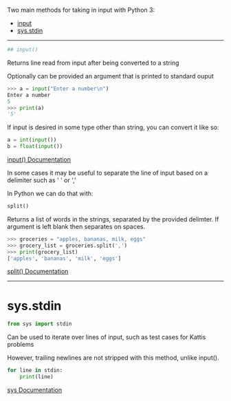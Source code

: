 Two main methods for taking in input with Python 3:
- [input](https://github.com/progteam/problem-bank/blob/master/pythoninput.md#input)
- [sys.stdin](https://github.com/progteam/problem-bank/blob/master/pythoninput.md#sysstdin)
***

```python
## input()
```

Returns line read from input after being converted to a string

Optionally can be provided an argument that is printed to standard ouput

``` python
>>> a = input("Enter a number\n")
Enter a number
5
>>> print(a)
'5'
```

If input is desired in some type other than string, you can convert it like so:

```python
a = int(input())
b = float(input())
```

[input() Documentation](https://docs.python.org/3/library/functions.html#input)

In some cases it may be useful to separate the line of input based on a delimiter 
such as ' ' or ','

In Python we can do that with:

```python
split()
```

Returns a list of words in the strings, separated by the provided delimter. If argument is left blank then
separates on spaces.

```python
>>> groceries = "apples, bananas, milk, eggs"
>>> grocery_list = groceries.split(',')
>>> print(grocery_list)
['apples', 'bananas', 'milk', 'eggs']
```

[split() Documentation](https://docs.python.org/3/library/stdtypes.html#str.split)

***
# sys.stdin
```python
from sys import stdin
```
Can be used to iterate over lines of input, such as test cases for Kattis problems

However, trailing newlines are not stripped with this method, unlike input(). 

```python
for line in stdin:
    print(line)
```

[sys Documentation](https://docs.python.org/3/library/sys.html)
